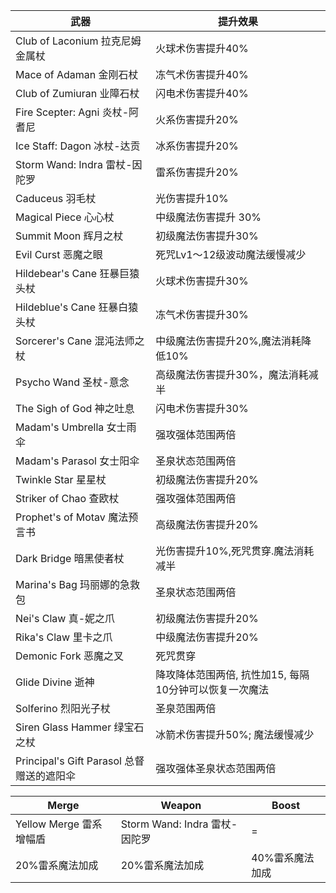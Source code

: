 | 武器| 提升效果|
|---|---|
| Club of Laconium 拉克尼姆金属杖 |火球术伤害提升40% |
| Mace of Adaman 金刚石杖 | 冻气术伤害提升40% |
| Club of Zumiuran 业障石杖 | 闪电术伤害提升40% |
| Fire Scepter: Agni 炎杖-阿耆尼 | 火系伤害提升20% |
| Ice Staff: Dagon 冰杖-达贡 | 冰系伤害提升20% |
| Storm Wand: Indra 雷杖-因陀罗 | 雷系伤害提升20% |
| Caduceus 羽毛杖 | 光伤害提升10% |
| Magical Piece 心心杖 | 中级魔法伤害提升 30% |
| Summit Moon 辉月之杖 | 初级魔法伤害提升30% |
| Evil Curst 恶魔之眼 | 死咒Lv1～12级波动魔法缓慢减少 |
| Hildebear's Cane 狂暴巨猿头杖 | 火球术伤害提升30% |
| Hildeblue's Cane 狂暴白猿头杖 | 冻气术伤害提升30% |
| Sorcerer's Cane 混沌法师之杖 | 中级魔法伤害提升20%,魔法消耗降低10% |
| Psycho Wand 圣杖-意念 | 高级魔法伤害提升30%，魔法消耗减半|
| The Sigh of God 神之吐息 | 闪电术伤害提升30% |
| Madam's Umbrella 女士雨伞 | 强攻强体范围两倍|
| Madam's Parasol 女士阳伞 | 圣泉状态范围两倍 |
| Twinkle Star 星星杖| 初级魔法伤害提升20% |
| Striker of Chao 查欧杖 | 强攻强体范围两倍 |
| Prophet's of Motav 魔法预言书| 高级魔法伤害提升20% |
| Dark Bridge 暗黑使者杖| 光伤害提升10%,死咒贯穿.魔法消耗减半 |
| Marina's Bag 玛丽娜的急救包| 圣泉状态范围两倍 |
| Nei's Claw 真-妮之爪 | 初级魔法伤害提升20% |
| Rika's Claw 里卡之爪| 中级魔法伤害提升20% |
| Demonic Fork 恶魔之叉 | 死咒贯穿|
| Glide Divine 逝神| 降攻降体范围两倍, 抗性加15, 每隔10分钟可以恢复一次魔法 |
| Solferino 烈阳光子杖| 圣泉范围两倍 |
| Siren Glass Hammer 绿宝石之杖| 冰箭术伤害提升50%; 魔法缓慢减少 |
| Principal's Gift Parasol 总督赠送的遮阳伞| 强攻强体圣泉状态范围两倍 |


| Merge| Weapon|Boost|
|---|---|---|
| Yellow Merge 雷系增幅盾 |Storm Wand: Indra 雷杖-因陀罗 | = |
| 20%雷系魔法加成 | 20%雷系魔法加成 | 40%雷系魔法加成|
